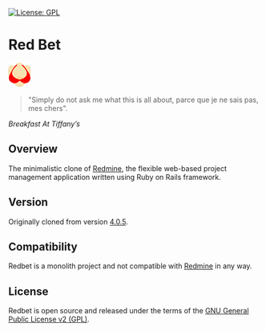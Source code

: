 [![License: GPL](https://img.shields.io/badge/License-GPL-red.svg)](https://opensource.org/licenses/MIT)

# Red Bet
![image](./public/favicon.png)

>"Simply do not ask me what this is all about, 
>parce que je ne sais pas, mes chers".

_Breakfast At Tiffany’s_

## Overview
The minimalistic clone of [Redmine](http://redmine.org/), the flexible web-based project management application written using Ruby on Rails framework.

## Version
Originally cloned from version [4.0.5](https://github.com/redmine/redmine/tree/4.0.5). 

## Compatibility
Redbet is a monolith project and not compatible with [Redmine](https://github.com/redmine/redmine) in any way.

## License
Redbet is open source and released under the terms of the [GNU General Public License v2 (GPL)](http://www.gnu.org/licenses/old-licenses/gpl-2.0.html).
